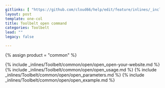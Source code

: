 ```yaml
---
gitlinks: [ "https://github.com/cloud66/help/edit/feature/inlines/_includes/_inlines/Toolbelt/common/open/open_open-your-website.md", "https://github.com/cloud66/help/edit/feature/inlines/_includes/_inlines/Toolbelt/common/open/open_usage.md", "https://github.com/cloud66/help/edit/feature/inlines/_includes/_inlines/Toolbelt/common/open/open_parameters.md", "https://github.com/cloud66/help/edit/feature/inlines/_includes/_inlines/Toolbelt/common/open/open_example.md" ]
layout: post
template: one-col
title: Toolbelt open command
categories: Toolbelt
lead: ""
legacy: false

---
```

{% assign product = "common" %}

{% include _inlines/Toolbelt/common/open/open_open-your-website.md %}
{% include _inlines/Toolbelt/common/open/open_usage.md %}
{% include _inlines/Toolbelt/common/open/open_parameters.md %}
{% include _inlines/Toolbelt/common/open/open_example.md %}
